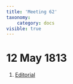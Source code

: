 ```yaml
---
title: 'Meeting 62'
taxonomy:
    category: docs
visible: true
---
```


# 12 May 1813

1. [Editorial](editorial)
